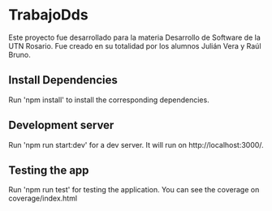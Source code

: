 # TrabajoDds
Este proyecto fue desarrollado para la materia Desarrollo de Software de la UTN Rosario. Fue creado en su totalidad por los alumnos Julián Vera y Raúl Bruno.

## Install Dependencies

Run 'npm install' to install the corresponding dependencies.

## Development server

Run 'npm run start:dev' for a dev server. It will run on http://localhost:3000/. 

## Testing the app

Run 'npm run test' for testing the application. You can see the coverage on coverage/index.html

